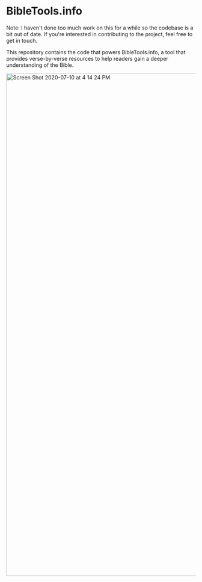 # BibleTools.info

Note: I haven't done too much work on this for a while so the codebase is a bit out of date. If you're interested in contributing to the project, feel free to get in touch.

This repository contains the code that powers BibleTools.info, a tool that provides verse-by-verse resources to help readers gain a deeper understanding of the Bible. 


<img width="1336" alt="Screen Shot 2020-07-10 at 4 14 24 PM" src="https://user-images.githubusercontent.com/740090/87197835-87741180-c2c8-11ea-97ae-255edf854cd9.png">
